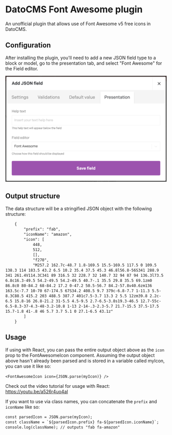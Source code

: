 # DatoCMS Font Awesome plugin

An unofficial plugin that allows use of Font Awesome v5 free icons in DatoCMS.

## Configuration

After installing the plugin, you'll need to add a new JSON field type to a block or model, go to the presentation tab, and select "Font Awesome" for the Field editor.

![JSON field configuration](/docs/json-field-config.png)

## Output structure

The data structure will be a stringified JSON object with the following structure:

```
    {
        "prefix": "fab",
        "iconName": "amazon",
        "icon": [
            448,
            512,
            [],
            "f270",
            "M257.2 162.7c-48.7 1.8-169.5 15.5-169.5 117.5 0 109.5 138.3 114 183.5 43.2 6.5 10.2 35.4 37.5 45.3 46.8l56.8-56S341 288.9 341 261.4V114.3C341 89 316.5 32 228.7 32 140.7 32 94 87 94 136.3l73.5 6.8c16.3-49.5 54.2-49.5 54.2-49.5 40.7-.1 35.5 29.8 35.5 69.1zm0 86.8c0 80-84.2 68-84.2 17.2 0-47.2 50.5-56.7 84.2-57.8v40.6zm136 163.5c-7.7 10-70 67-174.5 67S34.2 408.5 9.7 379c-6.8-7.7 1-11.3 5.5-8.3C88.5 415.2 203 488.5 387.7 401c7.5-3.7 13.3 2 5.5 12zm39.8 2.2c-6.5 15.8-16 26.8-21.2 31-5.5 4.5-9.5 2.7-6.5-3.8s19.3-46.5 12.7-55c-6.5-8.3-37-4.3-48-3.2-10.8 1-13 2-14-.3-2.3-5.7 21.7-15.5 37.5-17.5 15.7-1.8 41-.8 46 5.7 3.7 5.1 0 27.1-6.5 43.1z"
        ]
    }
```

## Usage

If using with React, you can pass the entire output object above as the `icon` prop to the FontAwesomeIcon component. Assuming the output object above hasn't already been parsed and is stored in a variable called myIcon, you can use it like so:

`<FontAwesomeIcon icon={JSON.parse(myIcon)} />`

Check out the video tutorial for usage with React: https://youtu.be/a526r4uo4aI

If you want to use via class names, you can concatenate the `prefix` and `iconName` like so:

```
const parsedIcon = JSON.parse(myIcon);
const className = `${parsedIcon.prefix} fa-${parsedIcon.iconName}`;
console.log(className); // outputs "fab fa-amazon"
```
